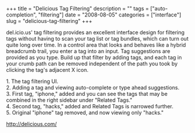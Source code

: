 +++
title = "Delicious Tag Filtering"
description = ""
tags = ["auto-completion", "filtering"]
date = "2008-08-05"
categories = ["interface"]
slug = "delicious-tag-filtering"
+++


<p>del.icio.us' tag filtering provides an excellent interface design for filtering tags without having to scan your tag list or tag bundles, which can turn out quite long over time. In a control area that looks and behaves like a hybrid breadcrumb trail, you enter a tag into an input. Tag suggestions are provided as you type. Build up that filter by adding tags, and each tag in your crumb path can be removed independent of the path you took by clicking the tag's adjacent X icon.</p>
<div id="screens-full" class="clear"><div class="caption">1. The tag filtering UI.</div><div class="fullimg clear"><a href="//media.konigi.com/interface/delicious-tag-filtering-input-1.png" class="group" rel="group" title="1. The tag filtering UI."><img src="//media.konigi.com/interface/delicious-tag-filtering-input-1.png" alt="" class="img-responsive"></a></div></div><div id="screens-full" class="clear"><div class="caption">2. Adding a tag and viewing auto-complete or type ahead suggestions.</div><div class="fullimg clear"><a href="//media.konigi.com/interface/delicious-tag-filtering-input-2.png" class="group" rel="group" title="2. Adding a tag and viewing auto-complete or type ahead suggestions."><img src="//media.konigi.com/interface/delicious-tag-filtering-input-2.png" alt="" class="img-responsive"></a></div></div><div id="screens-full" class="clear"><div class="caption">3. First tag, &quot;iphone,&quot; added and you can see the tags that may be combined in the right sidebar under &quot;Related Tags.&quot;</div><div class="fullimg clear"><a href="//media.konigi.com/interface/delicious-tag-filtering-input-3.png" class="group" rel="group" title="3. First tag, &quot;iphone,&quot; added and you can see the tags that may be combined in the right s..."><img src="//media.konigi.com/interface/delicious-tag-filtering-input-3.png" alt="" class="img-responsive"></a></div></div><div id="screens-full" class="clear"><div class="caption">4. Second tag, &quot;hacks,&quot; added and Related Tags is narrowed further.</div><div class="fullimg clear"><a href="//media.konigi.com/interface/delicious-tag-filtering-input-4.png" class="group" rel="group" title="4. Second tag, &quot;hacks,&quot; added and Related Tags is narrowed further."><img src="//media.konigi.com/interface/delicious-tag-filtering-input-4.png" alt="" class="img-responsive"></a></div></div><div id="screens-full" class="clear"><div class="caption">5. Original &quot;iphone&quot; tag removed, and now viewing only &quot;hacks.&quot;</div><div class="fullimg clear"><a href="//media.konigi.com/interface/delicious-tag-filtering-input-5.png" class="group" rel="group" title="5. Original &quot;iphone&quot; tag removed, and now viewing only &quot;hacks.&quot;"><img src="//media.konigi.com/interface/delicious-tag-filtering-input-5.png" alt="" class="img-responsive"></a></div></div>        
<p><a href="http://delicious.com/">http://delicious.com/</a></p>

